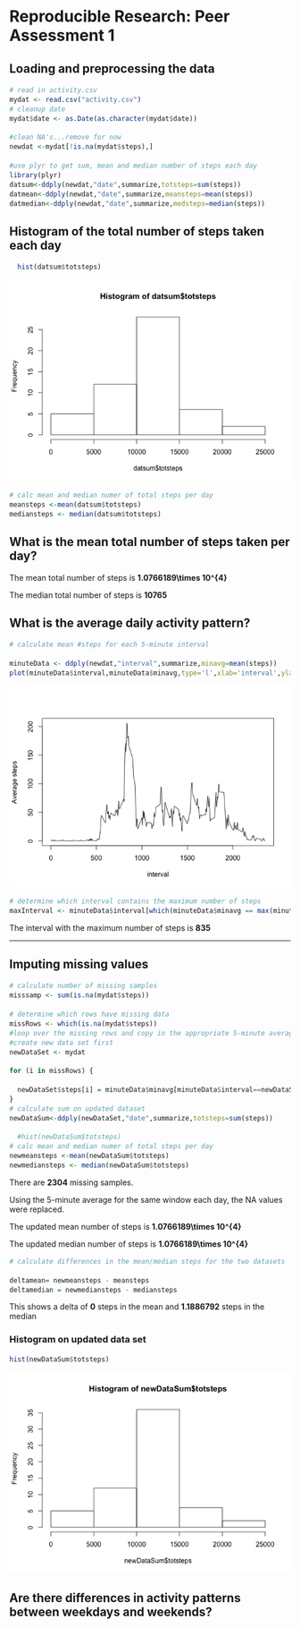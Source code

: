 # Reproducible Research: Peer Assessment 1



## Loading and preprocessing the data

```r
# read in activity.csv
mydat <- read.csv("activity.csv")
# cleanup date
mydat$date <- as.Date(as.character(mydat$date))

#clean NA's...remove for now
newdat <-mydat[!is.na(mydat$steps),]

#use plyr to get sum, mean and median number of steps each day
library(plyr)
datsum<-ddply(newdat,"date",summarize,totsteps=sum(steps))
datmean<-ddply(newdat,"date",summarize,meansteps=mean(steps))
datmedian<-ddply(newdat,"date",summarize,medsteps=median(steps))
```


## Histogram of the total number of steps taken each day

```r
  hist(datsum$totsteps)
```

![](PA1_template_files/figure-html/unnamed-chunk-2-1.png) 

```r
# calc mean and median numer of total steps per day
meansteps <-mean(datsum$totsteps)
mediansteps <- median(datsum$totsteps)
```

## What is the mean total number of steps taken per day?
The mean total number of steps is **1.0766189\times 10^{4}**

The median total number of steps is **10765**


## What is the average daily activity pattern?

```r
# calculate mean #steps for each 5-minute interval

minuteData <- ddply(newdat,"interval",summarize,minavg=mean(steps))
plot(minuteData$interval,minuteData$minavg,type='l',xlab='interval',ylab='Average steps')
```

![](PA1_template_files/figure-html/unnamed-chunk-3-1.png) 

```r
# determine which interval contains the maximum number of steps
maxInterval <- minuteData$interval[which(minuteData$minavg == max(minuteData$minavg))]
```

The interval with the maximum number of steps is **835**

-------

## Imputing missing values

```r
# calculate number of missing samples
misssamp <- sum(is.na(mydat$steps))

# determine which rows have missing data
missRows <- which(is.na(mydat$steps))
#loop over the missing rows and copy in the appropriate 5-minute average
#create new data set first
newDataSet <- mydat

for (i in missRows) {

  newDataSet$steps[i] = minuteData$minavg[minuteData$interval==newDataSet$interval[i]]
}
# calculate sum on updated dataset
newDataSum<-ddply(newDataSet,"date",summarize,totsteps=sum(steps))

  #hist(newDataSum$totsteps)
# calc mean and median numer of total steps per day
newmeansteps <-mean(newDataSum$totsteps)
newmediansteps <- median(newDataSum$totsteps)
```
There are  **2304** missing samples.

Using the 5-minute average for the same window each day, the NA values were replaced. 

The updated mean number of steps is **1.0766189\times 10^{4}**

The updated median number of steps is **1.0766189\times 10^{4}**


```r
# calculate differences in the mean/median steps for the two datasets

deltamean= newmeansteps - meansteps
deltamedian = newmediansteps - mediansteps
```

This shows a delta of **0** steps in the mean and **1.1886792** steps in the median


### Histogram on updated data set

```r
hist(newDataSum$totsteps)
```

![](PA1_template_files/figure-html/unnamed-chunk-6-1.png) 




## Are there differences in activity patterns between weekdays and weekends?

